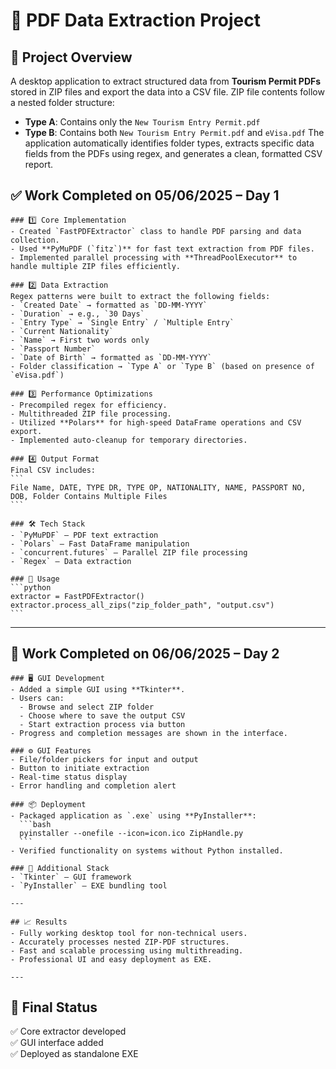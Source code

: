 
# 🧾 PDF Data Extraction Project

## 📌 Project Overview
A desktop application to extract structured data from **Tourism Permit PDFs** stored in ZIP files and export the data into a CSV file.
ZIP file contents follow a nested folder structure:
- **Type A**: Contains only the `New Tourism Entry Permit.pdf`
- **Type B**: Contains both `New Tourism Entry Permit.pdf` and `eVisa.pdf`
The application automatically identifies folder types, extracts specific data fields from the PDFs using regex, and generates a clean, formatted CSV report.

## ✅ Work Completed on 05/06/2025 – Day 1

    ### 1️⃣ Core Implementation
    - Created `FastPDFExtractor` class to handle PDF parsing and data collection.
    - Used **PyMuPDF (`fitz`)** for fast text extraction from PDF files.
    - Implemented parallel processing with **ThreadPoolExecutor** to handle multiple ZIP files efficiently.
    
    ### 2️⃣ Data Extraction
    Regex patterns were built to extract the following fields:
    - `Created Date` → formatted as `DD-MM-YYYY`
    - `Duration` → e.g., `30 Days`
    - `Entry Type` → `Single Entry` / `Multiple Entry`
    - `Current Nationality`
    - `Name` → First two words only
    - `Passport Number`
    - `Date of Birth` → formatted as `DD-MM-YYYY`
    - Folder classification → `Type A` or `Type B` (based on presence of `eVisa.pdf`)
    
    ### 3️⃣ Performance Optimizations
    - Precompiled regex for efficiency.
    - Multithreaded ZIP file processing.
    - Utilized **Polars** for high-speed DataFrame operations and CSV export.
    - Implemented auto-cleanup for temporary directories.
    
    ### 4️⃣ Output Format
    Final CSV includes:
    ```
    File Name, DATE, TYPE DR, TYPE OP, NATIONALITY, NAME, PASSPORT NO, DOB, Folder Contains Multiple Files
    ```
    
    ### 🛠️ Tech Stack
    - `PyMuPDF` – PDF text extraction
    - `Polars` – Fast DataFrame manipulation
    - `concurrent.futures` – Parallel ZIP file processing
    - `Regex` – Data extraction
    
    ### 🧪 Usage
    ```python
    extractor = FastPDFExtractor()
    extractor.process_all_zips("zip_folder_path", "output.csv")
    ```

---

## 🚀 Work Completed on 06/06/2025 – Day 2

    ### 🖥️ GUI Development
    - Added a simple GUI using **Tkinter**.
    - Users can:
      - Browse and select ZIP folder
      - Choose where to save the output CSV
      - Start extraction process via button
    - Progress and completion messages are shown in the interface.
    
    ### ⚙️ GUI Features
    - File/folder pickers for input and output
    - Button to initiate extraction
    - Real-time status display
    - Error handling and completion alert
    
    ### 📦 Deployment
    - Packaged application as `.exe` using **PyInstaller**:
      ```bash
      pyinstaller --onefile --icon=icon.ico ZipHandle.py
      ```
    - Verified functionality on systems without Python installed.
    
    ### 🧰 Additional Stack
    - `Tkinter` – GUI framework
    - `PyInstaller` – EXE bundling tool
    
    ---
    
    ## 📈 Results
    - Fully working desktop tool for non-technical users.
    - Accurately processes nested ZIP-PDF structures.
    - Fast and scalable processing using multithreading.
    - Professional UI and easy deployment as EXE.
    
    ---

## 📄 Final Status
✅ Core extractor developed  
✅ GUI interface added  
✅ Deployed as standalone EXE
